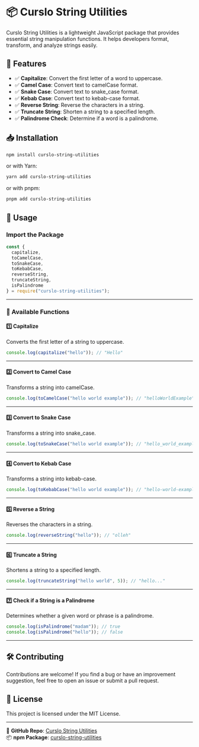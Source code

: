 # 📦 Curslo String Utilities

Curslo String Utilities is a lightweight JavaScript package that provides essential string manipulation functions. It helps developers format, transform, and analyze strings easily.

## 🚀 Features
- ✅ **Capitalize**: Convert the first letter of a word to uppercase.
- ✅ **Camel Case**: Convert text to camelCase format.
- ✅ **Snake Case**: Convert text to snake_case format.
- ✅ **Kebab Case**: Convert text to kebab-case format.
- ✅ **Reverse String**: Reverse the characters in a string.
- ✅ **Truncate String**: Shorten a string to a specified length.
- ✅ **Palindrome Check**: Determine if a word is a palindrome.

## 📥 Installation

```sh
npm install curslo-string-utilities
```

or with Yarn:

```sh
yarn add curslo-string-utilities
```

or with pnpm:

```sh
pnpm add curslo-string-utilities
```

## 📖 Usage

### **Import the Package**
```js
const {
  capitalize,
  toCamelCase,
  toSnakeCase,
  toKebabCase,
  reverseString,
  truncateString,
  isPalindrome
} = require("curslo-string-utilities");
```

---

### **🔹 Available Functions**

#### **1️⃣ Capitalize**
Converts the first letter of a string to uppercase.

```js
console.log(capitalize("hello")); // "Hello"
```

---

#### **2️⃣ Convert to Camel Case**
Transforms a string into camelCase.

```js
console.log(toCamelCase("hello world example")); // "helloWorldExample"
```

---

#### **3️⃣ Convert to Snake Case**
Transforms a string into snake_case.

```js
console.log(toSnakeCase("hello world example")); // "hello_world_example"
```

---

#### **4️⃣ Convert to Kebab Case**
Transforms a string into kebab-case.

```js
console.log(toKebabCase("hello world example")); // "hello-world-example"
```

---

#### **5️⃣ Reverse a String**
Reverses the characters in a string.

```js
console.log(reverseString("hello")); // "olleh"
```

---

#### **6️⃣ Truncate a String**
Shortens a string to a specified length.

```js
console.log(truncateString("hello world", 5)); // "hello..."
```

---

#### **7️⃣ Check if a String is a Palindrome**
Determines whether a given word or phrase is a palindrome.

```js
console.log(isPalindrome("madam")); // true
console.log(isPalindrome("hello")); // false
```

---

## 🛠️ Contributing
Contributions are welcome! If you find a bug or have an improvement suggestion, feel free to open an issue or submit a pull request.

## 📜 License
This project is licensed under the MIT License.

---
🔗 **GitHub Repo**: [Curslo String Utilities](https://github.com/Curslo/curslo-string-utility)  
📦 **npm Package**: [curslo-string-utilities](https://www.npmjs.com/package/curslo-string-utilities)

